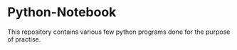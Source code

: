 # Python-Notebook
This repository contains various few python programs done for the purpose of practise.
